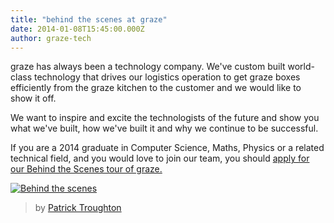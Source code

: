 ```yaml
---
title: "behind the scenes at graze"
date: 2014-01-08T15:45:00.000Z
author: graze-tech
---
```


graze has always been a technology company. We've custom built world-class technology that drives our logistics operation to get graze boxes efficiently from the graze kitchen to the customer and we would like to show it off.

We want to inspire and excite the technologists of the future and show you what we've built, how we've built it and why we continue to be successful.

If you are a 2014 graduate in Computer Science, Maths, Physics or a related technical field, and you would love to join our team, you should [apply for our Behind the Scenes tour of graze.](http://www.graze.com/behind-the-scenes)

[![Behind the scenes](https://cdn.graze.com/static/1389201021/images/graze/en/jobs/openDayBanner.jpg "Behind the scenes")](http://www.graze.com/behind-the-scenes)

> by [Patrick Troughton](https://github.com/chubbytown)
